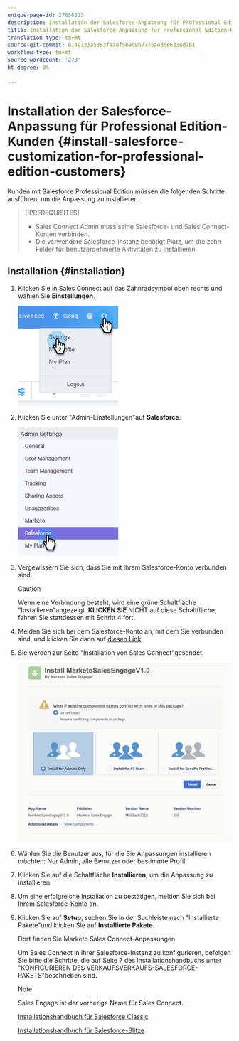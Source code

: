 ```yaml
---
unique-page-id: 27656223
description: Installation der Salesforce-Anpassung für Professional Edition-Kunden - Marketing Docs - Produktdokumentation
title: Installation der Salesforce-Anpassung für Professional Edition-Kunden
translation-type: tm+mt
source-git-commit: e149133a5383faaef5e9c9b7775ae36e633ed7b1
workflow-type: tm+mt
source-wordcount: '270'
ht-degree: 0%

---
```



# Installation der Salesforce-Anpassung für Professional Edition-Kunden {#install-salesforce-customization-for-professional-edition-customers}

Kunden mit Salesforce Professional Edition müssen die folgenden Schritte ausführen, um die Anpassung zu installieren.

>[!PREREQUISITES]
>
>* Sales Connect Admin muss seine Salesforce- und Sales Connect-Konten verbinden.
>* Die verwendete Salesforce-Instanz benötigt Platz, um dreizehn Felder für benutzerdefinierte Aktivitäten zu installieren.

>



## Installation {#installation}

1. Klicken Sie in Sales Connect auf das Zahnradsymbol oben rechts und wählen Sie **Einstellungen**.

   ![](assets/one-4.png)

1. Klicken Sie unter &quot;Admin-Einstellungen&quot;auf **Salesforce**.

   ![](assets/two-4.png)

1. Vergewissern Sie sich, dass Sie mit Ihrem Salesforce-Konto verbunden sind.

   >[!CAUTION]
   >
   >Wenn eine Verbindung besteht, wird eine grüne Schaltfläche &quot;Installieren&quot;angezeigt. **KLICKEN SIE** NICHT auf diese Schaltfläche, fahren Sie stattdessen mit Schritt 4 fort.

1. Melden Sie sich bei dem Salesforce-Konto an, mit dem Sie verbunden sind, und klicken Sie dann auf [diesen Link](http://login.salesforce.com/packaging/installPackage.apexp?p0=04t0b000001oWEZ).
1. Sie werden zur Seite &quot;Installation von Sales Connect&quot;gesendet.

   ![](assets/install-package.png)

1. Wählen Sie die Benutzer aus, für die Sie Anpassungen installieren möchten: Nur Admin, alle Benutzer oder bestimmte Profil.
1. Klicken Sie auf die Schaltfläche **Installieren**, um die Anpassung zu installieren.
1. Um eine erfolgreiche Installation zu bestätigen, melden Sie sich bei Ihrem Salesforce-Konto an.
1. Klicken Sie auf **Setup**, suchen Sie in der Suchleiste nach &quot;Installierte Pakete&quot;und klicken Sie auf **Installierte Pakete**.

   Dort finden Sie Marketo Sales Connect-Anpassungen.

   Um Sales Connect in Ihrer Salesforce-Instanz zu konfigurieren, befolgen Sie bitte die Schritte, die auf Seite 7 des Installationshandbuchs unter &quot;KONFIGURIEREN DES VERKAUFSVERKAUFS-SALESFORCE-PAKETS&quot;beschrieben sind.

   >[!NOTE]
   >
   >Sales Engage ist der vorherige Name für Sales Connect.

   [Installationshandbuch für Salesforce Classic](http://s3.amazonaws.com/tout-user-store/salesforce/assets/Marketo+Sales+Engage+For+Salesforce_+Installation+and+Success+Guide.pdf)

   [Installationshandbuch für Salesforce-Blitze](http://s3.amazonaws.com/tout-user-store/salesforce/assets/SF+Guide+for+Lightning.pdf)

